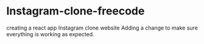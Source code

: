 # Instagram-clone-freecode
creating a react app Instagram clone website
Adding a change to make sure everything is working as expected.
